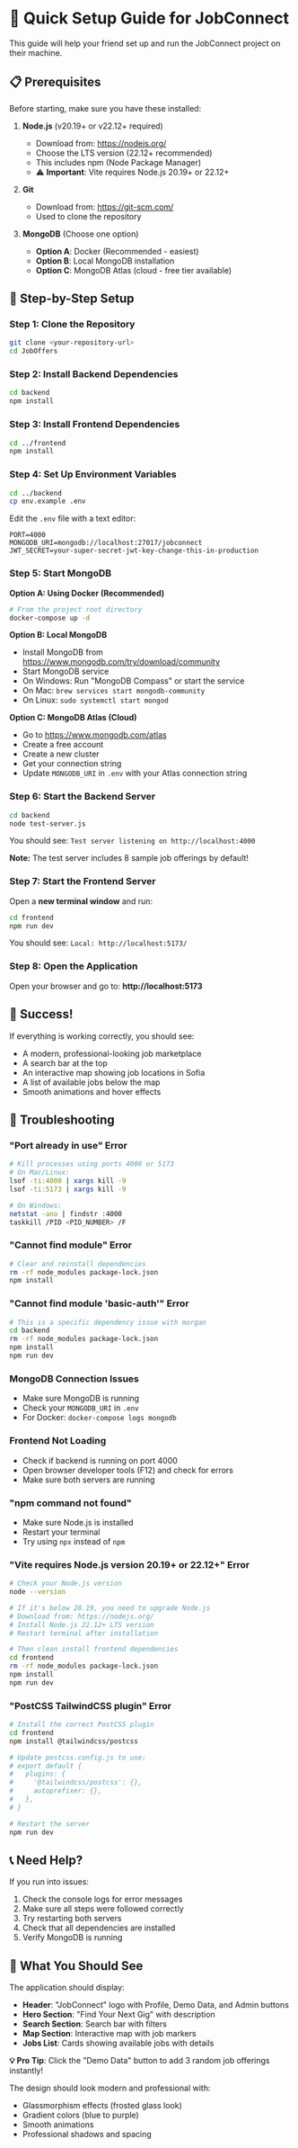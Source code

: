 # 🚀 Quick Setup Guide for JobConnect

This guide will help your friend set up and run the JobConnect project on their machine.

## 📋 Prerequisites

Before starting, make sure you have these installed:

1. **Node.js** (v20.19+ or v22.12+ required)
   - Download from: https://nodejs.org/
   - Choose the LTS version (22.12+ recommended)
   - This includes npm (Node Package Manager)
   - ⚠️ **Important**: Vite requires Node.js 20.19+ or 22.12+

2. **Git**
   - Download from: https://git-scm.com/
   - Used to clone the repository

3. **MongoDB** (Choose one option)
   - **Option A**: Docker (Recommended - easiest)
   - **Option B**: Local MongoDB installation
   - **Option C**: MongoDB Atlas (cloud - free tier available)

## 🔧 Step-by-Step Setup

### Step 1: Clone the Repository
```bash
git clone <your-repository-url>
cd JobOffers
```

### Step 2: Install Backend Dependencies
```bash
cd backend
npm install
```

### Step 3: Install Frontend Dependencies
```bash
cd ../frontend
npm install
```

### Step 4: Set Up Environment Variables
```bash
cd ../backend
cp env.example .env
```

Edit the `.env` file with a text editor:
```env
PORT=4000
MONGODB_URI=mongodb://localhost:27017/jobconnect
JWT_SECRET=your-super-secret-jwt-key-change-this-in-production
```

### Step 5: Start MongoDB

**Option A: Using Docker (Recommended)**
```bash
# From the project root directory
docker-compose up -d
```

**Option B: Local MongoDB**
- Install MongoDB from https://www.mongodb.com/try/download/community
- Start MongoDB service
- On Windows: Run "MongoDB Compass" or start the service
- On Mac: `brew services start mongodb-community`
- On Linux: `sudo systemctl start mongod`

**Option C: MongoDB Atlas (Cloud)**
- Go to https://www.mongodb.com/atlas
- Create a free account
- Create a new cluster
- Get your connection string
- Update `MONGODB_URI` in `.env` with your Atlas connection string

### Step 6: Start the Backend Server
```bash
cd backend
node test-server.js
```
You should see: `Test server listening on http://localhost:4000`

**Note:** The test server includes 8 sample job offerings by default!

### Step 7: Start the Frontend Server
Open a **new terminal window** and run:
```bash
cd frontend
npm run dev
```
You should see: `Local: http://localhost:5173/`

### Step 8: Open the Application
Open your browser and go to: **http://localhost:5173**

## 🎉 Success!

If everything is working correctly, you should see:
- A modern, professional-looking job marketplace
- A search bar at the top
- An interactive map showing job locations in Sofia
- A list of available jobs below the map
- Smooth animations and hover effects

## 🚨 Troubleshooting

### "Port already in use" Error
```bash
# Kill processes using ports 4000 or 5173
# On Mac/Linux:
lsof -ti:4000 | xargs kill -9
lsof -ti:5173 | xargs kill -9

# On Windows:
netstat -ano | findstr :4000
taskkill /PID <PID_NUMBER> /F
```

### "Cannot find module" Error
```bash
# Clear and reinstall dependencies
rm -rf node_modules package-lock.json
npm install
```

### "Cannot find module 'basic-auth'" Error
```bash
# This is a specific dependency issue with morgan
cd backend
rm -rf node_modules package-lock.json
npm install
npm run dev
```

### MongoDB Connection Issues
- Make sure MongoDB is running
- Check your `MONGODB_URI` in `.env`
- For Docker: `docker-compose logs mongodb`

### Frontend Not Loading
- Check if backend is running on port 4000
- Open browser developer tools (F12) and check for errors
- Make sure both servers are running

### "npm command not found"
- Make sure Node.js is installed
- Restart your terminal
- Try using `npx` instead of `npm`

### "Vite requires Node.js version 20.19+ or 22.12+" Error
```bash
# Check your Node.js version
node --version

# If it's below 20.19, you need to upgrade Node.js
# Download from: https://nodejs.org/
# Install Node.js 22.12+ LTS version
# Restart terminal after installation

# Then clean install frontend dependencies
cd frontend
rm -rf node_modules package-lock.json
npm install
npm run dev
```

### "PostCSS TailwindCSS plugin" Error
```bash
# Install the correct PostCSS plugin
cd frontend
npm install @tailwindcss/postcss

# Update postcss.config.js to use:
# export default {
#   plugins: {
#     '@tailwindcss/postcss': {},
#     autoprefixer: {},
#   },
# }

# Restart the server
npm run dev
```

## 📞 Need Help?

If you run into issues:
1. Check the console logs for error messages
2. Make sure all steps were followed correctly
3. Try restarting both servers
4. Check that all dependencies are installed
5. Verify MongoDB is running

## 🎯 What You Should See

The application should display:
- **Header**: "JobConnect" logo with Profile, Demo Data, and Admin buttons
- **Hero Section**: "Find Your Next Gig" with description
- **Search Section**: Search bar with filters
- **Map Section**: Interactive map with job markers
- **Jobs List**: Cards showing available jobs with details

**💡 Pro Tip**: Click the "Demo Data" button to add 3 random job offerings instantly!

The design should look modern and professional with:
- Glassmorphism effects (frosted glass look)
- Gradient colors (blue to purple)
- Smooth animations
- Professional shadows and spacing
